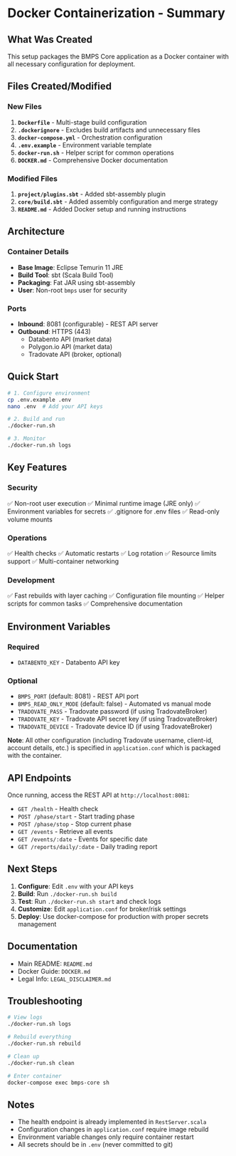 # Docker Containerization - Summary

## What Was Created

This setup packages the BMPS Core application as a Docker container with all necessary configuration for deployment.

## Files Created/Modified

### New Files
1. **`Dockerfile`** - Multi-stage build configuration
2. **`.dockerignore`** - Excludes build artifacts and unnecessary files
3. **`docker-compose.yml`** - Orchestration configuration
4. **`.env.example`** - Environment variable template
5. **`docker-run.sh`** - Helper script for common operations
6. **`DOCKER.md`** - Comprehensive Docker documentation

### Modified Files
1. **`project/plugins.sbt`** - Added sbt-assembly plugin
2. **`core/build.sbt`** - Added assembly configuration and merge strategy
3. **`README.md`** - Added Docker setup and running instructions

## Architecture

### Container Details
- **Base Image**: Eclipse Temurin 11 JRE
- **Build Tool**: sbt (Scala Build Tool)
- **Packaging**: Fat JAR using sbt-assembly
- **User**: Non-root `bmps` user for security

### Ports
- **Inbound**: 8081 (configurable) - REST API server
- **Outbound**: HTTPS (443)
  - Databento API (market data)
  - Polygon.io API (market data)
  - Tradovate API (broker, optional)

## Quick Start

```bash
# 1. Configure environment
cp .env.example .env
nano .env  # Add your API keys

# 2. Build and run
./docker-run.sh

# 3. Monitor
./docker-run.sh logs
```

## Key Features

### Security
✅ Non-root user execution
✅ Minimal runtime image (JRE only)
✅ Environment variables for secrets
✅ .gitignore for .env files
✅ Read-only volume mounts

### Operations
✅ Health checks
✅ Automatic restarts
✅ Log rotation
✅ Resource limits support
✅ Multi-container networking

### Development
✅ Fast rebuilds with layer caching
✅ Configuration file mounting
✅ Helper scripts for common tasks
✅ Comprehensive documentation

## Environment Variables

### Required
- `DATABENTO_KEY` - Databento API key

### Optional
- `BMPS_PORT` (default: 8081) - REST API port
- `BMPS_READ_ONLY_MODE` (default: false) - Automated vs manual mode
- `TRADOVATE_PASS` - Tradovate password (if using TradovateBroker)
- `TRADOVATE_KEY` - Tradovate API secret key (if using TradovateBroker)
- `TRADOVATE_DEVICE` - Tradovate device ID (if using TradovateBroker)

**Note**: All other configuration (including Tradovate username, client-id, account details, etc.) 
is specified in `application.conf` which is packaged with the container.

## API Endpoints

Once running, access the REST API at `http://localhost:8081`:

- `GET /health` - Health check
- `POST /phase/start` - Start trading phase
- `POST /phase/stop` - Stop current phase
- `GET /events` - Retrieve all events
- `GET /events/:date` - Events for specific date
- `GET /reports/daily/:date` - Daily trading report

## Next Steps

1. **Configure**: Edit `.env` with your API keys
2. **Build**: Run `./docker-run.sh build`
3. **Test**: Run `./docker-run.sh start` and check logs
4. **Customize**: Edit `application.conf` for broker/risk settings
5. **Deploy**: Use docker-compose for production with proper secrets management

## Documentation

- Main README: `README.md`
- Docker Guide: `DOCKER.md`
- Legal Info: `LEGAL_DISCLAIMER.md`

## Troubleshooting

```bash
# View logs
./docker-run.sh logs

# Rebuild everything
./docker-run.sh rebuild

# Clean up
./docker-run.sh clean

# Enter container
docker-compose exec bmps-core sh
```

## Notes

- The health endpoint is already implemented in `RestServer.scala`
- Configuration changes in `application.conf` require image rebuild
- Environment variable changes only require container restart
- All secrets should be in `.env` (never committed to git)
